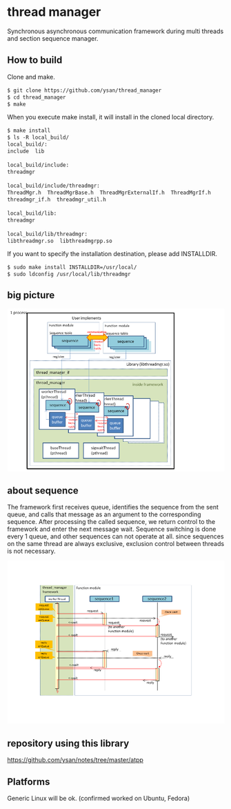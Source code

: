 thread manager
===============
Synchronous asynchronous communication framework during multi threads and section sequence manager.


How to build
--------

Clone and make.

	$ git clone https://github.com/ysan/thread_manager
	$ cd thread_manager
	$ make

When you execute make install, it will install in the cloned local directory.

	$ make install
	$ ls -R local_build/
	local_build/:
	include  lib
	
	local_build/include:
	threadmgr
	
	local_build/include/threadmgr:
	ThreadMgr.h  ThreadMgrBase.h  ThreadMgrExternalIf.h  ThreadMgrIf.h  threadmgr_if.h  threadmgr_util.h
	
	local_build/lib:
	threadmgr
	
	local_build/lib/threadmgr:
	libthreadmgr.so  libthreadmgrpp.so

If you want to specify the installation destination, please add INSTALLDIR.

	$ sudo make install INSTALLDIR=/usr/local/
	$ sudo ldconfig /usr/local/lib/threadmgr


big picture
------------
![big picture](https://github.com/ysan/thread_manager/blob/master/etc/big_picture.png)


about sequence
------------
The framework first receives queue, identifies the sequence from the sent queue, and calls that message as
an argument to the corresponding sequence. After processing the called sequence, we return control to
the framework and enter the next message wait.
Sequence switching is done every 1 queue, and other sequences can not operate at all.
since sequences on the same thread are always exclusive, exclusion control between threads is not necessary.

![about sequence](https://github.com/ysan/thread_manager/blob/master/etc/about_sequence.png)


repository using this library
------------
https://github.com/ysan/notes/tree/master/atpp


Platforms
------------
Generic Linux will be ok. (confirmed worked on Ubuntu, Fedora)


